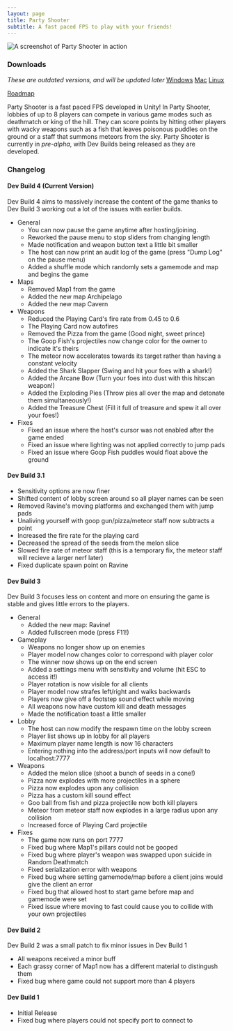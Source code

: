 ```yaml
---
layout: page
title: Party Shooter
subtitle: A fast paced FPS to play with your friends!
---
```


![A screenshot of Party Shooter in action](https://i.ibb.co/nDJcCK4/Screenshot-from-2023-05-21-23-00-23.png)

### Downloads
*These are outdated versions, and will be updated later*
[Windows](https://drive.google.com/file/d/1zaDRYMWVcESH-QZCytY5iF5bqW_T2vpD/view?usp=sharing)
[Mac](https://drive.google.com/file/d/1HnzjoMeeH29eW4AEVKfHxnpLjWEIHmcN/view?usp=sharing)
[Linux](https://drive.google.com/file/d/1CGiAzM6yHdANRFIKXYNHms--IVTjcQXl/view?usp=sharing)

[Roadmap](https://docs.google.com/document/d/1osJVQJvNAARqba06AudZiacfWA5Lcw23Md3RyFO1VB4/edit?usp=sharing)

Party Shooter is a fast paced FPS developed in Unity! In Party Shooter, lobbies of up to 8 players can compete in various game modes such as deathmatch or king of the hill. They can score points by hitting other players with wacky weapons such as a fish that leaves poisonous puddles on the ground or a staff that summons meteors from the sky. Party Shooter is currently in *pre-alpha*, with Dev Builds being released as they are developed. 

### Changelog

#### Dev Build 4 (Current Version)

Dev Build 4 aims to massively increase the content of the game thanks to Dev Build 3 working out a lot of the issues with earlier builds.

- General
    - You can now pause the game anytime after hosting/joining.
    - Reworked the pause menu to stop sliders from changing length
    - Made notification and weapon button text a little bit smaller
    - The host can now print an audit log of the game (press "Dump Log" on the pause menu)
    - Added a shuffle mode which randomly sets a gamemode and map and begins the game
- Maps
    - Removed Map1 from the game
    - Added the new map Archipelago
    - Added the new map Cavern
- Weapons
    - Reduced the Playing Card's fire rate from 0.45 to 0.6
    - The Playing Card now autofires
    - Removed the Pizza from the game (Good night, sweet prince)
    - The Goop Fish's projectiles now change color for the owner to indicate it's theirs
    - The meteor now accelerates towards its target rather than having a constant velocity
    - Added the Shark Slapper (Swing and hit your foes with a shark!)
    - Added the Arcane Bow (Turn your foes into dust with this hitscan weapon!)
    - Added the Exploding Pies (Throw pies all over the map and detonate them simultaneously!)
    - Added the Treasure Chest (Fill it full of treasure and spew it all over your foes!)
- Fixes
    - Fixed an issue where the host's cursor was not enabled after the game ended
    - Fixed an issue where lighting was not applied correctly to jump pads
    - Fixed an issue where Goop Fish puddles would float above the ground

#### Dev Build 3.1

- Sensitivity options are now finer
- Shifted content of lobby screen around so all player names can be seen
- Removed Ravine's moving platforms and exchanged them with jump pads
- Unaliving yourself with goop gun/pizza/meteor staff now subtracts a point
- Increased the fire rate for the playing card
- Decreased the spread of the seeds from the melon slice
- Slowed fire rate of meteor staff (this is a temporary fix, the meteor staff will recieve a larger nerf later)
- Fixed duplicate spawn point on Ravine

#### Dev Build 3

Dev Build 3 focuses less on content and more on ensuring the game is stable and gives little errors to the players.

- General
    - Added the new map: Ravine!
    - Added fullscreen mode (press F11!)
- Gameplay
    - Weapons no longer show up on enemies
    - Player model now changes color to correspond with player color
    - The winner now shows up on the end screen
    - Added a settings menu with sensitivity and volume (hit ESC to access it!)
    - Player rotation is now visible for all clients
    - Player model now strafes left/right and walks backwards
    - Players now give off a footstep sound effect while moving
    - All weapons now have custom kill and death messages
    - Made the notification toast a little smaller
- Lobby
    - The host can now modify the respawn time on the lobby screen
    - Player list shows up in lobby for all players
    - Maximum player name length is now 16 characters
    - Entering nothing into the address/port inputs will now default to localhost:7777
- Weapons
    - Added the melon slice (shoot a bunch of seeds in a cone!)
    - Pizza now explodes with more projectiles in a sphere
    - Pizza now explodes upon any collision
    - Pizza has a custom kill sound effect
    - Goo ball from fish and pizza projectile now both kill players
    - Meteor from meteor staff now explodes in a large radius upon any collision
    - Increased force of Playing Card projectile
- Fixes
    - The game now runs on port 7777
    - Fixed bug where Map1's pillars could not be gooped
    - Fixed bug where player's weapon was swapped upon suicide in Random Deathmatch
    - Fixed serialization error with weapons
    - Fixed bug where setting gamemode/map before a client joins would give the client an error
    - Fixed bug that allowed host to start game before map and gamemode were set
    - Fixed issue where moving to fast could cause you to collide with your own projectiles

#### Dev Build 2

Dev Build 2 was a small patch to fix minor issues in Dev Build 1

- All weapons received a minor buff
- Each grassy corner of Map1 now has a different material to distingush them
- Fixed bug where game could not support more than 4 players

#### Dev Build 1
- Initial Release
- Fixed bug where players could not specify port to connect to

